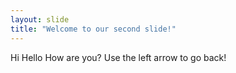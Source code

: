 ```yaml
---
layout: slide
title: "Welcome to our second slide!"
---
```

Hi Hello How are you?
Use the left arrow to go back!
